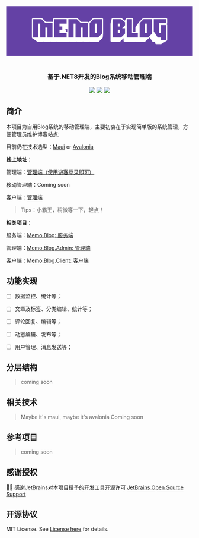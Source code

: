 <div align="center"  style="margin-bottom: 40px">
 <img src="https://raw.githubusercontent.com/Memoyu/Memo.Blog/main/docs/images/logo.png" alt="memo blog" />
</div>
<div align="center">
 <h3>基于.NET8开发的Blog系统移动管理端</h3>
 <a href="https://dotnet.microsoft.com/zh-cn/download"><img src="https://img.shields.io/badge/.net8.0.0-3963bc.svg"/></a>
 <a href="LICENSE"><img src="https://img.shields.io/badge/license-MIT-3963bc.svg"/></a>
 <a href="https://github.com/Memoyu"><img src="https://img.shields.io/badge/developer-memoyu-blue"/></a>
</div>


## 简介
本项目为自用Blog系统的移动管理端，主要初衷在于实现简单版的系统管理，方便管理员维护博客站点;

目前仍在技术选型：[Maui](https://github.com/dotnet/maui) or [Avalonia](https://github.com/AvaloniaUI/Avalonia)



**线上地址：**

管理端：<a href="http://blog.admin.memoyu.com/" target="_blank">管理端（使用游客登录即可）</a>

移动管理端：Coming soon

客户端：<a href="http://blog.memoyu.com/" target="_blank">管理端</a>

> Tips：小霸王，稍微等一下，轻点！



**相关项目：**

服务端：[Memo.Blog: 服务端](https://github.com/Memoyu/Memo.Blog)

管理端：[Memo.Blog.Admin: 管理端 ](https://github.com/Memoyu/Memo.Blog.Admin)

客户端：[Memo.Blog.Client: 客户端](https://github.com/Memoyu/Memo.Blog.Client)



## 功能实现
- [ ] 数据监控、统计等；
- [ ] 文章及标签、分类编辑、统计等；
- [ ] 评论回复、编辑等；
- [ ] 动态编辑、发布等；
- [ ] 用户管理、消息发送等；



## 分层结构
> coming soon


## 相关技术
> Maybe it's maui, maybe it's avalonia
> Coming soon



## 参考项目
> coming soon



## 感谢授权
🙏🏻 感谢JetBrains对本项目授予的开发工具开源许可 [JetBrains Open Source  Support](https://www.jetbrains.com/community/opensource/#support)



## 开源协议
MIT License. See [License here](./LICENSE) for details.